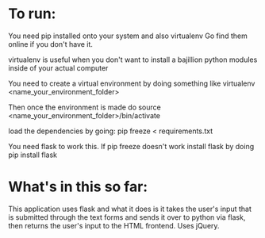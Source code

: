 # To run:
You need pip installed onto your system and also virtualenv
Go find them online if you don't have it.

virtualenv is useful when you don't want to install a bajillion
python modules inside of your actual computer

You need to create a virtual environment by doing something like
virtualenv <name_your_environment_folder>

Then once the environment is made do 
source <name_your_environment_folder>/bin/activate

load the dependencies by going:
pip freeze < requirements.txt

You need flask to work this.
If pip freeze doesn't work install flask by doing
pip install flask

# What's in this so far:
This application uses flask and what it does is it takes the user's input
that is submitted through the text forms and sends it over to python via
flask, then returns the user's input to the HTML frontend. Uses jQuery.
